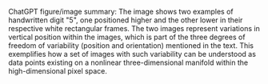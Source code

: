 ChatGPT figure/image summary: The image shows two examples of handwritten digit "5", one positioned higher and the other lower in their respective white rectangular frames. The two images represent variations in vertical position within the images, which is part of the three degrees of freedom of variability (position and orientation) mentioned in the text. This exemplifies how a set of images with such variability can be understood as data points existing on a nonlinear three-dimensional manifold within the high-dimensional pixel space.
